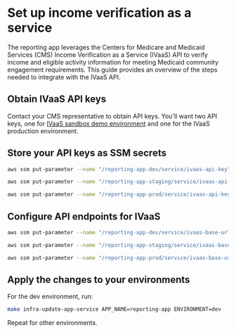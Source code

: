# Set up income verification as a service

The reporting app leverages the Centers for Medicare and Medicaid Services (CMS) Income Verification as a Service (IVaaS) API to verify income and eligible activity information for meeting Medicaid community engagement requirements. This guide provides an overview of the steps needed to integrate with the IVaaS API.

## Obtain IVaaS API keys

Contact your CMS representative to obtain API keys. You'll want two API keys, one for [IVaaS sandbox demo environment](https://sandbox-verify-demo.navapbc.cloud/cbv/entry) and one for the IVaaS production environment.

## Store your API keys as SSM secrets

```bash
aws ssm put-parameter --name "/reporting-app-dev/service/ivaas-api-key" --value "<your-sandbox-demo-api-key>" --type "SecureString" --description "Income verification as a service API key for sandbox demo environment"
```

```bash
aws ssm put-parameter --name "/reporting-app-staging/service/ivaas-api-key" --value "<your-sandbox-demo-api-key>" --type "SecureString" --description "Income verification as a service API key for sandbox demo environment"
```

```bash
aws ssm put-parameter --name "/reporting-app-prod/service/ivaas-api-key" --value "<your-production-api-key>" --type "SecureString" --description "Income verification as a service API key for production environment"
```

## Configure API endpoints for IVaaS

```bash
aws ssm put-parameter --name "/reporting-app-dev/service/ivaas-base-url" --value "https://sandbox-verify-demo.navapbc.cloud/api/v1" --type "SecureString" --description "Income verification as a service base URL for dev environment"
```

```bash
aws ssm put-parameter --name "/reporting-app-staging/service/ivaas-base-url" --value "https://sandbox-verify-demo.navapbc.cloud/api/v1" --type "SecureString" --description "Income verification as a service base URL for staging environment"
```

```bash
aws ssm put-parameter --name "/reporting-app-prod/service/ivaas-base-url" --value TBD --type "SecureString" --description "Income verification as a service base URL for production environment"
```

## Apply the changes to your environments

For the dev environment, run:

```bash
make infra-update-app-service APP_NAME=reporting-app ENVIRONMENT=dev
```

Repeat for other environments.
